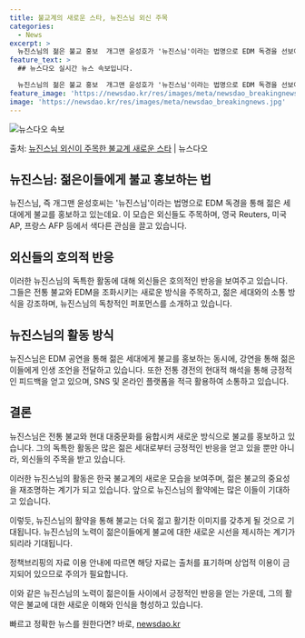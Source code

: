 ```yaml
---
title: 불교계의 새로운 스타, 뉴진스님 외신 주목
categories:
  - News
excerpt: >
  뉴진스님의 젊은 불교 홍보  개그맨 윤성호가 '뉴진스님'이라는 법명으로 EDM 독경을 선보이며 젊은 세대에게…
feature_text: >
  ## 뉴스다오 실시간 뉴스 속보입니다.

  뉴진스님의 젊은 불교 홍보  개그맨 윤성호가 '뉴진스님'이라는 법명으로 EDM 독경을 선보이며 젊은 세대에게…
feature_image: 'https://newsdao.kr/res/images/meta/newsdao_breakingnews.jpg'
image: 'https://newsdao.kr/res/images/meta/newsdao_breakingnews.jpg'
---
```


![뉴스다오 속보](https://newsdao.kr/res/images/meta/newsdao_breakingnews.jpg)

<p>출처: <a href="https://newsdao.kr/4018" rel="dofollow">뉴진스님 외신이 주목한 불교계 새로운 스타</a> | 뉴스다오</p>

## 뉴진스님: 젊은이들에게 불교 홍보하는 법

뉴진스님, 즉 개그맨 윤성호씨는 '뉴진스님'이라는 법명으로 EDM 독경을 통해 젊은 세대에게 불교를 홍보하고 있는데요. 이 모습은 외신들도 주목하며, 영국 Reuters, 미국 AP, 프랑스 AFP 등에서 색다른 관심을 끌고 있습니다.

## 외신들의 호의적 반응

이러한 뉴진스님의 독특한 활동에 대해 외신들은 호의적인 반응을 보여주고 있습니다. 그들은 전통 불교와 EDM을 조화시키는 새로운 방식을 주목하고, 젊은 세대와의 소통 방식을 강조하며, 뉴진스님의 독창적인 퍼포먼스를 소개하고 있습니다.

## 뉴진스님의 활동 방식

뉴진스님은 EDM 공연을 통해 젊은 세대에게 불교를 홍보하는 동시에, 강연을 통해 젊은이들에게 인생 조언을 전달하고 있습니다. 또한 전통 경전의 현대적 해석을 통해 긍정적인 피드백을 얻고 있으며, SNS 및 온라인 플랫폼을 적극 활용하여 소통하고 있습니다.

## 결론

뉴진스님은 전통 불교와 현대 대중문화를 융합시켜 새로운 방식으로 불교를 홍보하고 있습니다. 그의 독특한 활동은 많은 젊은 세대로부터 긍정적인 반응을 얻고 있을 뿐만 아니라, 외신들의 주목을 받고 있습니다.

이러한 뉴진스님의 활동은 한국 불교계의 새로운 모습을 보여주며, 젊은 불교의 중요성을 재조명하는 계기가 되고 있습니다. 앞으로 뉴진스님의 활약에는 많은 이들이 기대하고 있습니다.

이렇듯, 뉴진스님의 활약을 통해 불교는 더욱 젊고 활기찬 이미지를 갖추게 될 것으로 기대됩니다. 뉴진스님의 노력이 젊은이들에게 불교에 대한 새로운 시선을 제시하는 계기가 되리라 기대됩니다.

정책브리핑의 자료 이용 안내에 따르면 해당 자료는 출처를 표기하며 상업적 이용이 금지되어 있으므로 주의가 필요합니다.

이와 같은 뉴진스님의 노력이 젊은이들 사이에서 긍정적인 반응을 얻는 가운데, 그의 활약은 불교에 대한 새로운 이해와 인식을 형성하고 있습니다. 

빠르고 정확한 뉴스를 원한다면? 바로, <a href="https://newsdao.kr" rel="dofollow">newsdao.kr</a>


